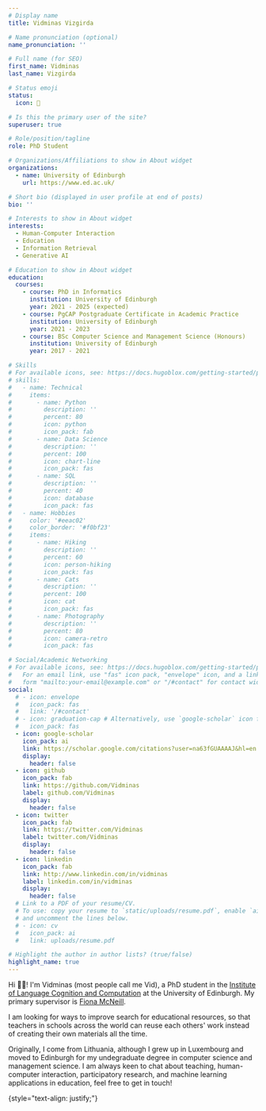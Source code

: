 ```yaml
---
# Display name
title: Vidminas Vizgirda

# Name pronunciation (optional)
name_pronunciation: ''

# Full name (for SEO)
first_name: Vidminas
last_name: Vizgirda

# Status emoji
status:
  icon: 🍵

# Is this the primary user of the site?
superuser: true

# Role/position/tagline
role: PhD Student

# Organizations/Affiliations to show in About widget
organizations:
  - name: University of Edinburgh
    url: https://www.ed.ac.uk/

# Short bio (displayed in user profile at end of posts)
bio: ''

# Interests to show in About widget
interests:
  - Human-Computer Interaction
  - Education
  - Information Retrieval
  - Generative AI

# Education to show in About widget
education:
  courses:
    - course: PhD in Informatics
      institution: University of Edinburgh
      year: 2021 - 2025 (expected)
    - course: PgCAP Postgraduate Certificate in Academic Practice
      institution: University of Edinburgh
      year: 2021 - 2023
    - course: BSc Computer Science and Management Science (Honours)
      institution: University of Edinburgh
      year: 2017 - 2021

# Skills
# For available icons, see: https://docs.hugoblox.com/getting-started/page-builder/#icons
# skills:
#   - name: Technical
#     items:
#       - name: Python
#         description: ''
#         percent: 80
#         icon: python
#         icon_pack: fab
#       - name: Data Science
#         description: ''
#         percent: 100
#         icon: chart-line
#         icon_pack: fas
#       - name: SQL
#         description: ''
#         percent: 40
#         icon: database
#         icon_pack: fas
#   - name: Hobbies
#     color: '#eeac02'
#     color_border: '#f0bf23'
#     items:
#       - name: Hiking
#         description: ''
#         percent: 60
#         icon: person-hiking
#         icon_pack: fas
#       - name: Cats
#         description: ''
#         percent: 100
#         icon: cat
#         icon_pack: fas
#       - name: Photography
#         description: ''
#         percent: 80
#         icon: camera-retro
#         icon_pack: fas

# Social/Academic Networking
# For available icons, see: https://docs.hugoblox.com/getting-started/page-builder/#icons
#   For an email link, use "fas" icon pack, "envelope" icon, and a link in the
#   form "mailto:your-email@example.com" or "/#contact" for contact widget.
social:
  # - icon: envelope
  #   icon_pack: fas
  #   link: '/#contact'
  # - icon: graduation-cap # Alternatively, use `google-scholar` icon from `ai` icon pack
  #   icon_pack: fas
  - icon: google-scholar
    icon_pack: ai
    link: https://scholar.google.com/citations?user=na63fGUAAAAJ&hl=en
    display:
      header: false
  - icon: github
    icon_pack: fab
    link: https://github.com/Vidminas
    label: github.com/Vidminas
    display:
      header: false
  - icon: twitter
    icon_pack: fab
    link: https://twitter.com/Vidminas
    label: twitter.com/Vidminas
    display:
      header: false
  - icon: linkedin
    icon_pack: fab
    link: http://www.linkedin.com/in/vidminas
    label: linkedin.com/in/vidminas
    display:
      header: false
  # Link to a PDF of your resume/CV.
  # To use: copy your resume to `static/uploads/resume.pdf`, enable `ai` icons in `params.yaml`,
  # and uncomment the lines below.
  # - icon: cv
  #   icon_pack: ai
  #   link: uploads/resume.pdf

# Highlight the author in author lists? (true/false)
highlight_name: true
---
```


Hi 👋😊! I'm Vidminas (most people call me Vid), a PhD student in the [Institute of Language Cognition and Computation](https://web.inf.ed.ac.uk/ilcc) at the University of Edinburgh. My primary supervisor is [Fiona McNeill](https://homepages.inf.ed.ac.uk/fmcneill/).

I am looking for ways to improve search for educational resources, so that teachers in schools across the world can reuse each others' work instead of creating their own materials all the time.

Originally, I come from Lithuania, although I grew up in Luxembourg and moved to Edinburgh for my undegraduate degree in computer science and management science. I am always keen to chat about teaching, human-computer interaction, participatory research, and machine learning applications in education, feel free to get in touch!

{style="text-align: justify;"}
